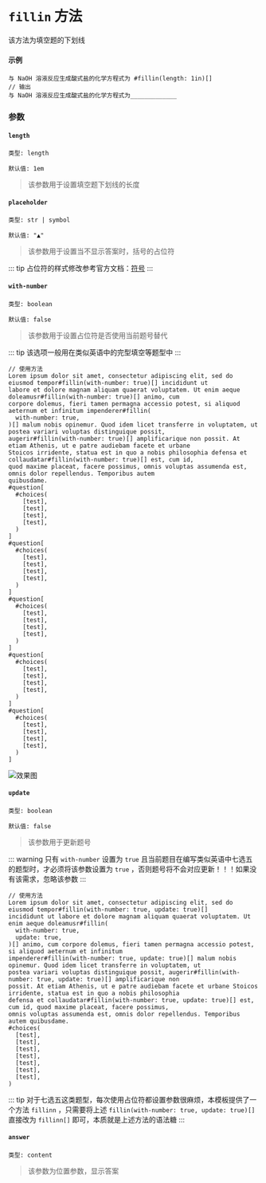 # `fillin` 方法

该方法为填空题的下划线

#### 示例
```typst
与 NaOH 溶液反应生成酸式盐的化学方程式为 #fillin(length: 1in)[]
// 输出
与 NaOH 溶液反应生成酸式盐的化学方程式为_____________

```


### 参数

#### `length`

`类型: length`

`默认值: 1em`

>该参数用于设置填空题下划线的长度

#### `placeholder`

`类型: str | symbol`

`默认值: "▲"`
>该参数用于设置当不显示答案时，括号的占位符

::: tip
占位符的样式修改参考官方文档：[符号](https://typst.app/docs/reference/symbols/)
:::

#### `with-number`

`类型: boolean`

`默认值: false`
>该参数用于设置占位符是否使用当前题号替代

::: tip
该选项一般用在类似英语中的完型填空等题型中
:::

```typst
// 使用方法
Lorem ipsum dolor sit amet, consectetur adipiscing elit, sed do eiusmod tempor#fillin(with-number: true)[] incididunt ut
labore et dolore magnam aliquam quaerat voluptatem. Ut enim aeque doleamusr#fillin(with-number: true)[] animo, cum
corpore dolemus, fieri tamen permagna accessio potest, si aliquod aeternum et infinitum impenderer#fillin(
  with-number: true,
)[] malum nobis opinemur. Quod idem licet transferre in voluptatem, ut postea variari voluptas distinguique possit,
augerir#fillin(with-number: true)[] amplificarique non possit. At etiam Athenis, ut e patre audiebam facete et urbane
Stoicos irridente, statua est in quo a nobis philosophia defensa et collaudatar#fillin(with-number: true)[] est, cum id,
quod maxime placeat, facere possimus, omnis voluptas assumenda est, omnis dolor repellendus. Temporibus autem
quibusdame.
#question[
  #choices(
    [test],
    [test],
    [test],
    [test],
  )
]
#question[
  #choices(
    [test],
    [test],
    [test],
    [test],
  )
]
#question[
  #choices(
    [test],
    [test],
    [test],
    [test],
  )
]
#question[
  #choices(
    [test],
    [test],
    [test],
    [test],
  )
]
#question[
  #choices(
    [test],
    [test],
    [test],
    [test],
  )
]
```
![效果图](/fillin.png)

#### `update`

`类型: boolean`

`默认值: false`
>该参数用于更新题号

::: warning
只有 `with-number` 设置为 `true` 且当前题目在编写类似英语中七选五的题型时，才必须将该参数设置为 `true` ，否则题号将不会对应更新！！！如果没有该需求，忽略该参数
:::

```typst
// 使用方法
Lorem ipsum dolor sit amet, consectetur adipiscing elit, sed do eiusmod tempor#fillin(with-number: true, update: true)[]
incididunt ut labore et dolore magnam aliquam quaerat voluptatem. Ut enim aeque doleamusr#fillin(
  with-number: true,
  update: true,
)[] animo, cum corpore dolemus, fieri tamen permagna accessio potest, si aliquod aeternum et infinitum
impenderer#fillin(with-number: true, update: true)[] malum nobis opinemur. Quod idem licet transferre in voluptatem, ut
postea variari voluptas distinguique possit, augerir#fillin(with-number: true, update: true)[] amplificarique non
possit. At etiam Athenis, ut e patre audiebam facete et urbane Stoicos irridente, statua est in quo a nobis philosophia
defensa et collaudatar#fillin(with-number: true, update: true)[] est, cum id, quod maxime placeat, facere possimus,
omnis voluptas assumenda est, omnis dolor repellendus. Temporibus autem quibusdame.
#choices(
  [test],
  [test],
  [test],
  [test],
  [test],
  [test],
  [test],
)

```
::: tip
 对于七选五这类题型，每次使用占位符都设置参数很麻烦，本模板提供了一个方法 `fillinn` ，只需要将上述 `fillin(with-number: true, update: true)[]` 直接改为 `fillinn[]` 即可，本质就是上述方法的语法糖
:::

#### `answer`

`类型: content`

>该参数为位置参数，显示答案